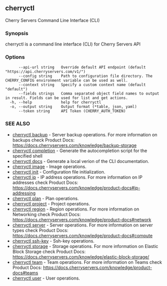 ## cherryctl

Cherry Servers Command Line Interface (CLI)

### Synopsis

cherryctl is a command line interface (CLI) for Cherry Servers API

### Options

```
      --api-url string   Override default API endpoint (default "https://api.cherryservers.com/v1/")
      --config string    Path to configuration file directory. The CHERRY_CONFIG environment variable can be used as well.
      --context string   Specify a custom context name (default "default")
      --fields strings   Comma separated object field names to output in result. Fields can be used for list and get actions.
  -h, --help             help for cherryctl
  -o, --output string    Output format (*table, json, yaml)
      --token string     API Token (CHERRY_AUTH_TOKEN)
```

### SEE ALSO

* [cherryctl backup](cherryctl_backup.md)	 - Server backup operations. For more information on backups check Product Docs: https://docs.cherryservers.com/knowledge/backup-storage
* [cherryctl completion](cherryctl_completion.md)	 - Generate the autocompletion script for the specified shell
* [cherryctl docs](cherryctl_docs.md)	 - Generate a local verion of the CLI documentation.
* [cherryctl image](cherryctl_image.md)	 - Image operations.
* [cherryctl init](cherryctl_init.md)	 - Configuration file initialization.
* [cherryctl ip](cherryctl_ip.md)	 - IP address operations. For more information on IP addresses check Product Docs: https://docs.cherryservers.com/knowledge/product-docs#ip-addressing
* [cherryctl plan](cherryctl_plan.md)	 - Plan operations.
* [cherryctl project](cherryctl_project.md)	 - Project operations.
* [cherryctl region](cherryctl_region.md)	 - Region operations. For more information on Networking check Product Docs: https://docs.cherryservers.com/knowledge/product-docs#network
* [cherryctl server](cherryctl_server.md)	 - Server operations. For more information on server types check Product Docs: https://docs.cherryservers.com/knowledge/product-docs#compute
* [cherryctl ssh-key](cherryctl_ssh-key.md)	 - Ssh-key operations.
* [cherryctl storage](cherryctl_storage.md)	 - Storage operations. For more information on Elastic Block Storage check Product Docs: https://docs.cherryservers.com/knowledge/elastic-block-storage/
* [cherryctl team](cherryctl_team.md)	 - Team operations. For more information on Teams check Product Docs: https://docs.cherryservers.com/knowledge/product-docs#teams
* [cherryctl user](cherryctl_user.md)	 - User operations.

